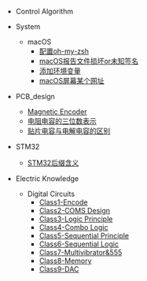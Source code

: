 <!-- _sidebar.md -->

- Control Algorithm

- System
  - macOS
    - [配置oh-my-zsh](/system/macOS/oh-my-zsh.md)
    - [macOS报告文件损坏or未知签名](/system/macOS/macOS报告文件损坏or未知签名.md)
    - [添加环境变量](/system/macOS/add_env_variable.md)
    - [macOS屏幕某个网址](/system/macOS/block_websites.md)
  
- PCB_design
  - [Magnetic Encoder](/PCB_design/Encoder.md)
  - [电阻电容的三位数表示](/PCB_design/3digits_rep_for_RC.md)
  - [贴片电容与电解电容的区别](/PCB_design/difference_mlcc_ec.md)

- STM32 
  - [STM32后缀含义](/STM32/STM32_suffix.md)

- Electric Knowledge
  - Digital Circuits
    - [Class1-Encode](/electric/digital_circuits/Class1-Encode.md)
    - [Class2-COMS Design](/electric/digital_circuits/Class2-CMOS-Design.md)
    - [Class3-Logic Principle](/electric/digital_circuits/Class3-Logic-Principle.md)
    - [Class4-Combo Logic](electric/digital_circuits/Class4-Combo-Logic.md)
    - [Class5-Sequential Principle](/electric/digital_circuits/Class5-SeqLogic-Principle.md)
    - [Class6-Sequential Logic](electric/digital_circuits/Class6-Sequential-Logic.md)
    - [Class7-Multivibrator&555](electric/digital_circuits/Class7-Multivibrator&555.md)
    - [Class8-Memory](/electric/digital_circuits/Class8-Memory.md)
    - [Class9-DAC](/electric/digital_circuits/Class9-DAC.md)